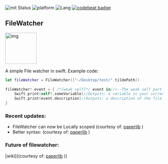 ![mit Status](https://img.shields.io/badge/License-MIT-brightgreen.svg) ![platform](https://img.shields.io/badge/Platform-macOS/iOS-blue.svg) ![Lang](https://img.shields.io/badge/Language-Swift%203.0.1-orange.svg)
[![codebeat badge](https://codebeat.co/badges/041905ca-d1a9-4090-81b1-564282200af4)](https://codebeat.co/projects/github-com-eonist-filewatcher-master)

## FileWatcher

<img width="100" alt="img" src="https://rawgit.com/stylekit/img/master/FileWatcher.svg">

A simple File watcher in swift. Example code: 

```swift
let fileWatcher = FileWatcher(["~/Desktop/test/".tildePath])
        
fileWatcher!.event = { /*[weak self]*/ event in//<--The weak self part enables you to interact with your app in a safe manner, not required
    Swift.print(self?.someVariable)//Outputs: a variable in your current class
    Swift.print(event.description)//Outputs: a description of the file change
}
```
### Recent updates:
- FileWatcher can now be Locally scoped (courtesy of: [paperlib](https://github.com/paperlib) )
- Better syntax: (courtesy of: [paperlib](https://github.com/paperlib) )

### Future of filewatcher:
[wiki]((courtesy of: [paperlib](https://github.com/eonist/FileWatcher/wiki) )) 
